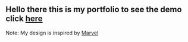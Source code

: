## Hello there this is my portfolio to see the demo click [here](https://ahmed-abbe.github.io/Portfolio/)

Note: My design is inspired by [Marvel](https://www.free-css.com/assets/files/free-css-templates/preview/page270/marvel/)
